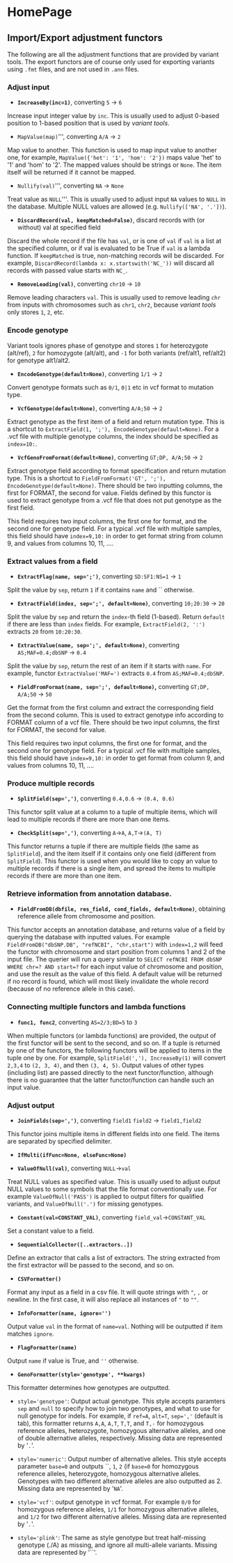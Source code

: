 # HomePage

## Import/Export adjustment functors

The following are all the adjustment functions that are provided by variant tools. The export functors are of course only used for exporting variants using `.fmt` files, and are not used in `.ann` files. 



### Adjust input

*   **`IncreaseBy(inc=1)`**, converting `5` -> `6` 



Increase input integer value by `inc`. This is usually used to adjust 0-based position to 1-based position that is used by *variant tools*. 



*   `MapValue(map)`''', converting `A/A` -> `2` 



Map value to another. This function is used to map input value to another one, for example, `MapValue({'het': '1', 'hom': '2'})` maps value 'het' to '1' and 'hom' to '2'. The mapped values should be strings or `None`. The item itself will be returned if it cannot be mapped. 



*   `Nullify(val)`''', converting `NA` -> `None` 



Treat value as `NULL`'''. This is usually used to adjust input `NA` values to `NULL` in the database. Multiple NULL values are allowed (e.g. `Nullify(['NA', '.'])`). 



*   **`DiscardRecord(val, keepMatched=False)`**, discard records with (or without) val at specified field 



Discard the whole record if the file has `val`, or is one of `val` if `val` is a list at the specified column, or if val is evaluated to be True if `val` is a lambda function. If `keepMatched` is true, non-matching records will be discarded. For example, `DiscardRecord(lambda x: x.startswith('NC_'))` will discard all records with passed value starts with `NC_`. 



*   **`RemoveLeading(val)`**, converting `chr10` -> `10` 



Remove leading characters `val`. This is usually used to remove leading `chr` from inputs with chromosomes such as `chr1`, `chr2`, because *variant tools* only stores `1`, `2`, etc. 



### Encode genotype

Variant tools ignores phase of genotype and stores `1` for heterozygote (alt/ref), `2` for homozygote (alt/alt), and `-1` for both variants (ref/alt1, ref/alt2) for genotype alt1/alt2. 



*   **`EncodeGenotype(default=None)`**, converting `1/1` -> `2` 



Convert genotype formats such as `0/1`, `0|1` etc in vcf format to mutation type. 



*   **`VcfGenotype(default=None)`**, converting `A/A;50` -> `2` 



Extract genotype as the first item of a field and return mutation type. This is a shortcut to `ExtractField(1, ';'), EncodeGenotype(default=None)`. For a .vcf file with multiple genotype columns, the index should be specified as `index=10:`. 



*   **`VcfGenoFromFormat(default=None)`**, converting `GT;DP, A/A;50` -> `2` 



Extract genotype field according to format specification and return mutation type. This is a shortcut to `FieldFromFormat('GT', ';'), EncodeGenotype(default=None)`. There should be two inputting columns, the first for FORMAT, the second for value. Fields defined by this functor is used to extract genotype from a .vcf file that does not put genotype as the first field. 



This field requires two input columns, the first one for format, and the second one for genotype field. For a typical .vcf file with multiple samples, this field should have `index=9,10:` in order to get format string from column 9, and values from columns 10, 11, .... 



### Extract values from a field

*   **`ExtractFlag(name, sep=';')`**, converting `SD:SF1:NS=1` -> `1` 



Split the value by `sep`, return `1` if it contains `name` and `` otherwise. 



*   **`ExtractField(index, sep=';', default=None)`**, converting `10;20:30` -> `20` 



Split the value by `sep` and return the `index`-th field (1-based). Return `default` if there are less than `index` fields. For example, `ExtractField(2, ':')` extracts `20` from `10:20:30`. 



*   **`ExtractValue(name, sep=';', default=None)`**, converting `AS;MAF=0.4;dbSNP` -> `0.4` 



Split the value by `sep`, return the rest of an item if it starts with `name`. For example, functor `ExtractValue('MAF=')` extracts `0.4` from `AS;MAF=0.4;dbSNP`. 



*   **`FieldFromFormat(name, sep=';', default=None)`,** converting `GT;DP, A/A;50` -> `50` 



Get the format from the first column and extract the corresponding field from the second column. This is used to extract genotype info according to FORMAT column of a vcf file. There should be two input columns, the first for FORMAT, the second for value. 



This field requires two input columns, the first one for format, and the second one for genotype field. For a typical .vcf file with multiple samples, this field should have `index=9,10:` in order to get format from column 9, and values from columns 10, 11, .... 



### Produce multiple records

*   **`SplitField(sep=',')`**, converting `0.4,0.6` -> `(0.4, 0.6)` 



This functor split value at a column to a tuple of multiple items, which will lead to multiple records if there are more than one items. 



*   **`CheckSplit(sep=',')`**, converting `A`->`A`, `A,T`->`(A, T)` 



This functor returns a tuple if there are multiple fields (the same as `SplitField`), and the item itself if it contains only one field (different from `SplitField`). This functor is used when you would like to copy an value to multiple records if there is a single item, and spread the items to multiple records if there are more than one item. 



### Retrieve information from annotation database.

*   **`FieldFromDB(dbfile, res_field, cond_fields, default=None)`**, obtaining reference allele from chromosome and position. 



This functor accepts an annotation database, and returns value of a field by querying the database with inputted values. For example `FieldFromDB("dbSNP.DB", "refNCBI", "chr,start")` with `index=1,2` will feed the functor with chromosome and start position from columns 1 and 2 of the input file. The querier will run a query similar to `SELECT refNCBI FROM dbSNP WHERE chr=? AND start=?` for each input value of chromosome and position, and use the result as the value of this field. A default value will be returned if no record is found, which will most likely invalidate the whole record (because of no reference allele in this case). 



### Connecting multiple functors and lambda functions

*   **`func1, func2`**, converting `AS=2/3;BD=5` to `3` 



When multiple functors (or lambda functions) are provided, the output of the first functor will be sent to the second, and so on. If a tuple is returned by one of the functors, the following functors will be applied to items in the tuple one by one. For example, `SplitField(','), IncreaseBy(1)` will convert `2,3,4` to `(2, 3, 4)`, and then `(3, 4, 5)`. Output values of other types (including list) are passed directly to the next functor/function, although there is no guarantee that the latter functor/function can handle such an input value. 



### Adjust output

*   **`JoinFields(sep=',')`**, converting `field1` `field2` -> `field1,field2` 



This functor joins multiple items in different fields into one field. The items are separated by specified delimiter. 



*   **`IfMulti(ifFunc=None, elseFunc=None)`** 

*   **`ValueOfNull(val)`**, converting `NULL`->`val` 



Treat NULL values as specified value. This is usually used to adjust output NULL values to some symbols that the file format conventionally use. For example `ValueOfNull('PASS')` is applied to output filters for qualified variants, and `ValueOfNull('.')` for missing genotypes. 



*   **`Constant(val=CONSTANT_VAL)`**, converting `field_val`->`CONSTANT_VAL` 



Set a constant value to a field. 



*   **`SequentialCollector([..extractors..])`** 



Define an extractor that calls a list of extractors. The string extracted from the first extractor will be passed to the second, and so on. 



*   **`CSVFormatter()`** 



Format any input as a field in a csv file. It will quote strings with `"`, `,` or newline. In the first case, it will also replace all instances of `"` to `""`. 



*   **`InfoFormatter(name, ignore='')`** 

Output value `val` in the format of `name=val`. Nothing will be outputted if item matches `ignore`. 



*   **`FlagFormatter(name)`** 

Output `name` if value is True, and `''` otherwise. 



*   **`GenoFormatter(style='genotype', **kwargs)`** 



This formatter determines how genotypes are outputted. 

*   `style='genotype'`: Output actual genotype. This style accepts paramters `sep` and `null` to specify how to join two genotypes, and what to use for null genotype for indels. For example, if `ref=A`, `alt=T`, `sep=','` (default is tab), this formatter returns `A,A`, `A,T`, `T,T`, and `T,-` for homozygous reference alleles, heterozygote, homozygous alternative alleles, and one of double alternative alleles, respectively. Missing data are represented by '`.`'. 

*   `style='numeric'`: Output number of alternative alleles. This style accepts parameter `base=0` and outputs ``, `1`, `2` (if `base=0` for homozygous reference alleles, heterozygote, homozygous alternative alleles. Genotypes with two different alternative alleles are also outputted as 2. Missing data are represented by '`NA`'. 

*   `style='vcf'`: output genotype in vcf format. For example `0/0` for homozygous reference alleles, `1/1` for homozygous alternative alleles, and `1/2` for two different alternative alleles. Missing data are represented by '`.`'. 

*   `style='plink'`: The same as style genotype but treat half-missing genotype (./A) as missing, and ignore all multi-allele variants. Missing data are represented by '``'.
